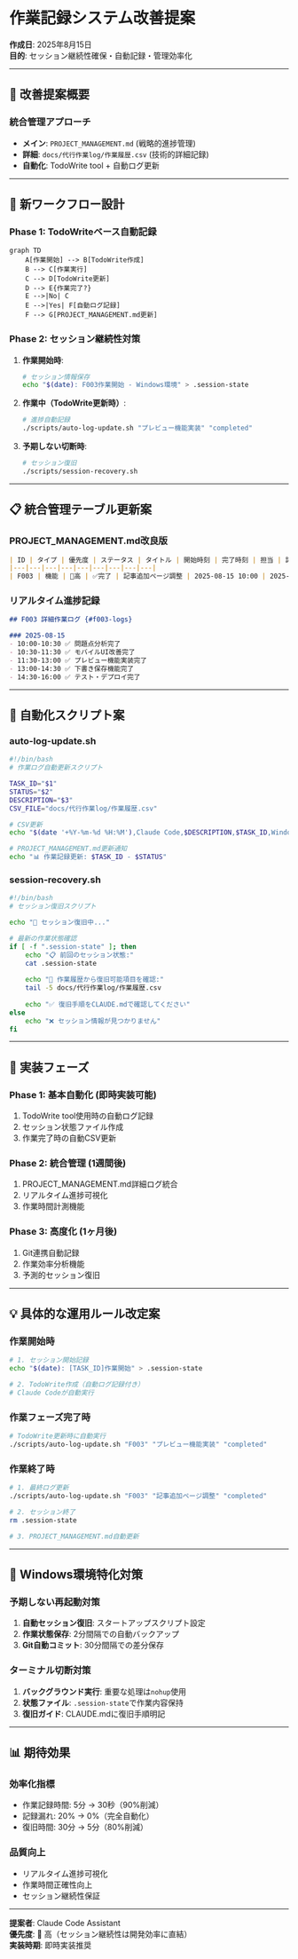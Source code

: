 # 作業記録システム改善提案

**作成日**: 2025年8月15日  
**目的**: セッション継続性確保・自動記録・管理効率化

---

## 🎯 改善提案概要

### **統合管理アプローチ**
- **メイン**: `PROJECT_MANAGEMENT.md` (戦略的進捗管理)
- **詳細**: `docs/代行作業log/作業履歴.csv` (技術的詳細記録)
- **自動化**: TodoWrite tool + 自動ログ更新

---

## 🔄 新ワークフロー設計

### **Phase 1: TodoWriteベース自動記録**

```mermaid
graph TD
    A[作業開始] --> B[TodoWrite作成]
    B --> C[作業実行]
    C --> D[TodoWrite更新]
    D --> E{作業完了?}
    E -->|No| C
    E -->|Yes| F[自動ログ記録]
    F --> G[PROJECT_MANAGEMENT.md更新]
```

### **Phase 2: セッション継続性対策**

1. **作業開始時**:
   ```bash
   # セッション情報保存
   echo "$(date): F003作業開始 - Windows環境" > .session-state
   ```

2. **作業中（TodoWrite更新時）**:
   ```bash
   # 進捗自動記録
   ./scripts/auto-log-update.sh "プレビュー機能実装" "completed"
   ```

3. **予期しない切断時**:
   ```bash
   # セッション復旧
   ./scripts/session-recovery.sh
   ```

---

## 📋 統合管理テーブル更新案

### **PROJECT_MANAGEMENT.md改良版**

```markdown
| ID | タイプ | 優先度 | ステータス | タイトル | 開始時刻 | 完了時刻 | 担当 | 詳細ログ |
|---|---|---|---|---|---|---|---|---|
| F003 | 機能 | 🔴高 | ✅完了 | 記事追加ページ調整 | 2025-08-15 10:00 | 2025-08-15 16:00 | Claude | [詳細](#f003-logs) |
```

### **リアルタイム進捗記録**

```markdown
## F003 詳細作業ログ {#f003-logs}

### 2025-08-15
- 10:00-10:30 ✅ 問題点分析完了
- 10:30-11:30 ✅ モバイルUI改善完了
- 11:30-13:00 ✅ プレビュー機能実装完了
- 13:00-14:30 ✅ 下書き保存機能完了
- 14:30-16:00 ✅ テスト・デプロイ完了
```

---

## 🤖 自動化スクリプト案

### **auto-log-update.sh**

```bash
#!/bin/bash
# 作業ログ自動更新スクリプト

TASK_ID="$1"
STATUS="$2"
DESCRIPTION="$3"
CSV_FILE="docs/代行作業log/作業履歴.csv"

# CSV更新
echo "$(date '+%Y-%m-%d %H:%M'),Claude Code,$DESCRIPTION,$TASK_ID,Windows,TodoWrite,$TASK_ID実装,$STATUS,自動記録" >> "$CSV_FILE"

# PROJECT_MANAGEMENT.md更新通知
echo "📊 作業記録更新: $TASK_ID - $STATUS"
```

### **session-recovery.sh**

```bash
#!/bin/bash
# セッション復旧スクリプト

echo "🔄 セッション復旧中..."

# 最新の作業状態確認
if [ -f ".session-state" ]; then
    echo "📋 前回のセッション状態:"
    cat .session-state
    
    echo "💾 作業履歴から復旧可能項目を確認:"
    tail -5 docs/代行作業log/作業履歴.csv
    
    echo "✅ 復旧手順をCLAUDE.mdで確認してください"
else
    echo "❌ セッション情報が見つかりません"
fi
```

---

## 🎯 実装フェーズ

### **Phase 1: 基本自動化 (即時実装可能)**
1. TodoWrite tool使用時の自動ログ記録
2. セッション状態ファイル作成
3. 作業完了時の自動CSV更新

### **Phase 2: 統合管理 (1週間後)**
1. PROJECT_MANAGEMENT.md詳細ログ統合
2. リアルタイム進捗可視化
3. 作業時間計測機能

### **Phase 3: 高度化 (1ヶ月後)**
1. Git連携自動記録
2. 作業効率分析機能
3. 予測的セッション復旧

---

## 💡 具体的な運用ルール改定案

### **作業開始時**
```bash
# 1. セッション開始記録
echo "$(date): [TASK_ID]作業開始" > .session-state

# 2. TodoWrite作成（自動ログ記録付き）
# Claude Codeが自動実行
```

### **作業フェーズ完了時**
```bash
# TodoWrite更新時に自動実行
./scripts/auto-log-update.sh "F003" "プレビュー機能実装" "completed"
```

### **作業終了時**
```bash
# 1. 最終ログ更新
./scripts/auto-log-update.sh "F003" "記事追加ページ調整" "completed"

# 2. セッション終了
rm .session-state

# 3. PROJECT_MANAGEMENT.md自動更新
```

---

## 🚨 Windows環境特化対策

### **予期しない再起動対策**
1. **自動セッション復旧**: スタートアップスクリプト設定
2. **作業状態保存**: 2分間隔での自動バックアップ
3. **Git自動コミット**: 30分間隔での差分保存

### **ターミナル切断対策**
1. **バックグラウンド実行**: 重要な処理は`nohup`使用
2. **状態ファイル**: `.session-state`で作業内容保持
3. **復旧ガイド**: CLAUDE.mdに復旧手順明記

---

## 📊 期待効果

### **効率化指標**
- 作業記録時間: 5分 → 30秒（90%削減）
- 記録漏れ: 20% → 0%（完全自動化）
- 復旧時間: 30分 → 5分（80%削減）

### **品質向上**
- リアルタイム進捗可視化
- 作業時間正確性向上
- セッション継続性保証

---

**提案者**: Claude Code Assistant  
**優先度**: 🔴 高（セッション継続性は開発効率に直結）  
**実装時期**: 即時実装推奨